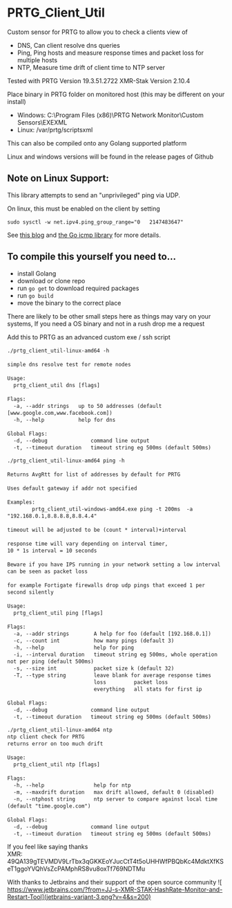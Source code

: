 # PRTG_Client_Util

Custom sensor for PRTG to allow you to check a clients view of

- DNS,  Can client resolve dns queries
- Ping, Ping hosts and measure response times and packet loss for multiple hosts
- NTP,  Measure time drift of client time to NTP server
 

Tested with PRTG Version 19.3.51.2722
XMR-Stak Version 2.10.4

Place binary in PRTG folder on monitored host (this may be different on your install)
- Windows: C:\Program Files (x86)\PRTG Network Monitor\Custom Sensors\EXEXML
- Linux: /var/prtg/scriptsxml

This can also be compiled onto any Golang supported platform

Linux and windows versions will be found in the release pages of Github
## Note on Linux Support:

This library attempts to send an
"unprivileged" ping via UDP. 

On linux, this must be enabled on the client by setting

```
sudo sysctl -w net.ipv4.ping_group_range="0   2147483647"
```

See [this blog](https://sturmflut.github.io/linux/ubuntu/2015/01/17/unprivileged-icmp-sockets-on-linux/)
and [the Go icmp library](https://godoc.org/golang.org/x/net/icmp) for more details.

## To compile this yourself you need to...
-    install Golang
-    download or clone repo
-    run `go get` to download required packages
-    run `go build`
-    move the binary to the correct place
    
There are likely to be other small steps here as things may vary on your systems, If you need a OS binary and 
not in a rush drop me a request    

Add this to PRTG as an advanced custom exe / ssh script

```
./prtg_client_util-linux-amd64 -h

simple dns resolve test for remote nodes

Usage:
  prtg_client_util dns [flags]

Flags:
  -a, --addr strings   up to 50 addresses (default [www.google.com,www.facebook.com])
  -h, --help           help for dns

Global Flags:
  -d, --debug              command line output
  -t, --timeout duration   timeout string eg 500ms (default 500ms)
```
```
./prtg_client_util-linux-amd64 ping -h

Returns AvgRtt for list of addresses by default for PRTG

Uses default gateway if addr not specified

Examples:
        prtg_client_util-windows-amd64.exe ping -t 200ms  -a "192.168.0.1,8.8.8.8,8.8.4.4"

timeout will be adjusted to be (count * interval)+interval

response time will vary depending on interval timer,
10 * 1s interval = 10 seconds

Beware if you have IPS running in your network setting a low interval can be seen as packet loss

for example Fortigate firewalls drop udp pings that exceed 1 per second silently

Usage:
  prtg_client_util ping [flags]

Flags:
  -a, --addr strings        A help for foo (default [192.168.0.1])
  -c, --count int           how many pings (default 3)
  -h, --help                help for ping
  -i, --interval duration   timeout string eg 500ms, whole operation not per ping (default 500ms)
  -s, --size int            packet size k (default 32)
  -T, --type string         leave blank for average response times
                            loss         packet loss
                            everything   all stats for first ip

Global Flags:
  -d, --debug              command line output
  -t, --timeout duration   timeout string eg 500ms (default 500ms)
```

``` 
./prtg_client_util-linux-amd64 ntp
ntp client check for PRTG
returns error on too much drift

Usage:
  prtg_client_util ntp [flags]

Flags:
  -h, --help                help for ntp
  -m, --maxdrift duration   max drift allowed, default 0 (disabled)
  -n, --ntphost string      ntp server to compare against local time (default "time.google.com")

Global Flags:
  -d, --debug              command line output
  -t, --timeout duration   timeout string eg 500ms (default 500ms)

```

If you feel like saying thanks    
        XMR: 49QA139gTEVMDV9LrTbx3qGKKEoYJucCtT4t5oUHHWfPBQbKc4MdktXfKSeT1ggoYVQhVsZcPAMphRS8vu8oxTf769NDTMu
	

With thanks to Jetbrains and their support of the open source community
![ https://www.jetbrains.com/?from=JJ-s-XMR-STAK-HashRate-Monitor-and-Restart-Tool](jetbrains-variant-3.png?v=4&s=200)
 
     

	
